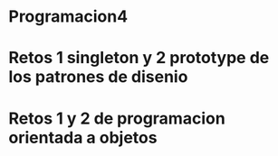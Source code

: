 # Programacion4
# Retos 1 singleton y 2 prototype de los patrones de disenio
# Retos 1 y 2 de programacion orientada a objetos
